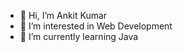 - 👋 Hi, I’m Ankit Kumar
- 👀 I’m interested in Web Development
- 🌱 I’m currently learning Java


<!---
ankit6387/ankit6387 is a ✨ special ✨ repository because its `README.md` (this file) appears on your GitHub profile.
You can click the Preview link to take a look at your changes.
--->
